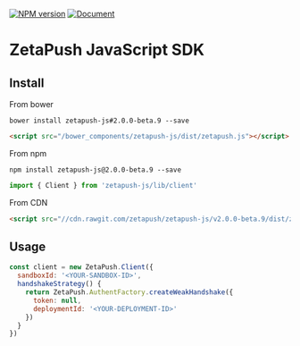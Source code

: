 [![NPM version][npm-version-image]][npm-url]
[![Document][doc-version-image]][doc-url]

# ZetaPush JavaScript SDK

## Install

From bower

```console
bower install zetapush-js#2.0.0-beta.9 --save
```

```html
<script src="/bower_components/zetapush-js/dist/zetapush.js"></script>
```

From npm

```console
npm install zetapush-js@2.0.0-beta.9 --save
```

```js
import { Client } from 'zetapush-js/lib/client'
```

From CDN

```html
<script src="//cdn.rawgit.com/zetapush/zetapush-js/v2.0.0-beta.9/dist/zetapush.js"></script>
```

## Usage

```javascript
const client = new ZetaPush.Client({
  sandboxId: '<YOUR-SANDBOX-ID>',
  handshakeStrategy() {
    return ZetaPush.AuthentFactory.createWeakHandshake({
      token: null,
      deploymentId: '<YOUR-DEPLOYMENT-ID>'
    })
  }
})
```

[npm-version-image]: http://img.shields.io/npm/v/zetapush-js.svg?style=flat-square
[npm-url]: https://npmjs.org/package/zetapush-js

[doc-version-image]: http://zetapush.github.io/zetapush-js/badge.svg?t=0
[doc-url]: http://zetapush.github.io/zetapush-js/
